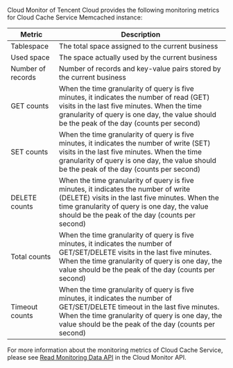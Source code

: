  Cloud Monitor of Tencent Cloud provides the following monitoring metrics for Cloud Cache Service Memcached instance:

| Metric | Description |
|--|--|
| Tablespace |The total space assigned to the current business |
| Used space |The space actually used by the current business |
| Number of records | Number of records and key-value pairs stored by the current business |
| GET counts| When the time granularity of query is five minutes, it indicates the number of read (GET) visits in the last five minutes. When the time granularity of query is one day, the value should be the peak of the day (counts per second) |
| SET counts| When the time granularity of query is five minutes, it indicates the number of write (SET) visits in the last five minutes. When the time granularity of query is one day, the value should be the peak of the day (counts per second) |
| DELETE counts	| When the time granularity of query is five minutes, it indicates the number of write (DELETE) visits in the last five minutes. When the time granularity of query is one day, the value should be the peak of the day (counts per second) |
| Total counts| When the time granularity of query is five minutes, it indicates the number of GET/SET/DELETE visits in the last five minutes. When the time granularity of query is one day, the value should be the peak of the day (counts per second) |
| Timeout counts| When the time granularity of query is five minutes, it indicates the number of GET/SET/DELETE timeout in the last five minutes. When the time granularity of query is one day, the value should be the peak of the day (counts per second) |

For more information about the monitoring metrics of Cloud Cache Service, please see [Read Monitoring Data API](https://intl.cloud.tencent.com/doc/api/405/4667) in the Cloud Monitor API.

